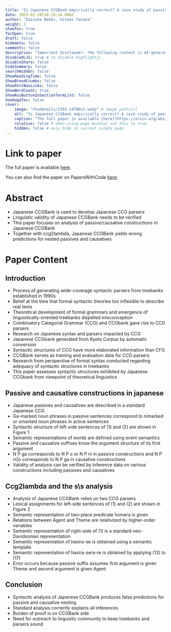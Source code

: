 ```yaml
---
title: "Is Japanese CCGBank empirically correct? A case study of passive and causative constructions"
date: 2023-02-28T16:19:24.000Z
author: "Daisuke Bekki, Hitomi Yanaka"
weight: 2
showToc: true
TocOpen: true
draft: false
hidemeta: false
comments: false
description: "Important disclaimer: the following content is AI-generated, please make sure to fact check the presented information by reading the full paper."
disableHLJS: true # to disable highlightjs
disableShare: false
hideSummary: false
searchHidden: false
ShowReadingTime: false
ShowBreadCrumbs: false
ShowPostNavLinks: false
ShowWordCount: true
ShowRssButtonInSectionTermList: false
UseHugoToc: false
cover:
    image: "thumbnails/2302-14708v1.webp" # image path/url
    alt: "Is Japanese CCGBank empirically correct? A case study of passive and causative constructions" # alt text
    caption: "The full paper is available [here](https://arxiv.org/abs/2302.14708)." # display caption under cover
    relative: false # when using page bundles set this to true
    hidden: false # only hide on current single page
---
```


# Link to paper
The full paper is available [here](https://arxiv.org/abs/2302.14708).

You can also find the paper on PapersWithCode [here](https://paperswithcode.com/paper/is-japanese-ccgbank-empirically-correct-a).

# Abstract
- Japanese CCGBank is used to develop Japanese CCG parsers
- Linguistic validity of Japanese CCGBank needs to be verified
- This paper focuses on analysis of passive/causative constructions in Japanese CCGBank
- Together with ccg2lambda, Japanese CCGBank yields wrong predictions for nested passives and causatives

# Paper Content

## Introduction
- Process of generating wide-coverage syntactic parsers from treebanks established in 1990s
- Belief at the time that formal syntactic theories too inflexible to describe real texts
- Theoretical development of formal grammars and emergence of linguistically-oriented treebanks dispelled misconception
- Combinatory Categorial Grammar (CCG) and CCGbank gave rise to CCG parsers
- Research on Japanese syntax and parsers impacted by CCG
- Japanese CCGbank generated from Kyoto Corpus by automatic conversion
- Syntactic structures of CCG have more elaborated information than CFG
- CCGBank serves as training and evaluation data for CCG parsers
- Research from perspective of formal syntax conducted regarding adequacy of syntactic structures in treebanks
- This paper assesses syntactic structures exhibited by Japanese CCGbank from viewpoint of theoretical linguistics

## Passive and causative constructions in japanese
- Japanese passives and causatives are described in a standard Japanese CCG
- Ga-marked noun phrases in passive sentences correspond to nimarked or omarked noun phrases in active sentences
- Syntactic structure of left-side sentences of (1) and (2) are shown in Figure 1
- Semantic representations of words are defined using event semantics
- Passive and causative suffixes know the argument structure of its first argument
- N P ga corresponds to N P o or N P ni in passive constructions and N P ni|o corresponds to N P ga in causative constructions
- Validity of analysis can be verified by inference data on various constructions including passives and causatives

## Ccg2lambda and the s\s analysis
- Analysis of Japanese CCGBank relies on two CCG parsers
- Lexical assignments for left-side sentences of (1) and (2) are shown in Figure 2
- Semantic representation of two-place predicate homera is given
- Relations between Agent and Theme are relativized by higher-order variables
- Semantic representation of right-side of (1) is a standard neo-Davidsonian representation
- Semantic representation of hasira-se is obtained using a semantic template
- Semantic representation of hasira-sera-re is obtained by applying (13) to (17)
- Error occurs because passive suffix assumes first argument is given Theme and second argument is given Agent

## Conclusion
- Syntactic analysis of Japanese CCGBank produces false predictions for passive and causative nesting
- Standard analysis correctly explains all inferences
- Burden of proof is on CCGBank side
- Need for outreach to linguistic community to keep treebanks and parsers sound
